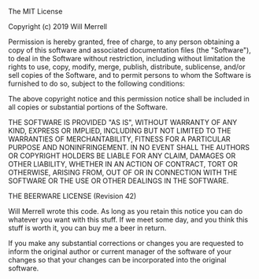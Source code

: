 The MIT License

Copyright (c) 2019 Will Merrell

Permission is hereby granted, free of charge, to any person obtaining a copy
of this software and associated documentation files (the "Software"), to deal
in the Software without restriction, including without limitation the rights
to use, copy, modify, merge, publish, distribute, sublicense, and/or sell
copies of the Software, and to permit persons to whom the Software is
furnished to do so, subject to the following conditions:

The above copyright notice and this permission notice shall be included in
all copies or substantial portions of the Software.

THE SOFTWARE IS PROVIDED "AS IS", WITHOUT WARRANTY OF ANY KIND, EXPRESS OR
IMPLIED, INCLUDING BUT NOT LIMITED TO THE WARRANTIES OF MERCHANTABILITY,
FITNESS FOR A PARTICULAR PURPOSE AND NONINFRINGEMENT.  IN NO EVENT SHALL THE
AUTHORS OR COPYRIGHT HOLDERS BE LIABLE FOR ANY CLAIM, DAMAGES OR OTHER
LIABILITY, WHETHER IN AN ACTION OF CONTRACT, TORT OR OTHERWISE, ARISING FROM,
OUT OF OR IN CONNECTION WITH THE SOFTWARE OR THE USE OR OTHER DEALINGS IN
THE SOFTWARE.

THE BEERWARE LICENSE (Revision 42)

Will Merrell wrote this code. As long as you retain this notice you can do
whatever you want with this stuff. If we meet some day, and you think this
stuff is worth it, you can buy me a beer in return.

If you make any substantial corrections or changes you are requested to
inform the original author or current manager of the software of your
changes so that your changes can be incorporated into the original software.

